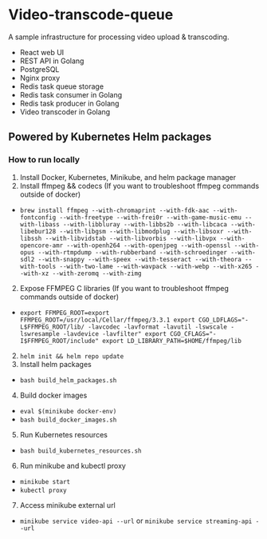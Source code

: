 # Video-transcode-queue
A sample infrastructure for processing video upload & transcoding.
* React web UI
* REST API in Golang
* PostgreSQL
* Nginx proxy
* Redis task queue storage
* Redis task consumer in Golang
* Redis task producer in Golang
* Video transcoder in Golang

## Powered by Kubernetes Helm packages

### How to run locally
1. Install Docker, Kubernetes, Minikube, and helm package manager
2. Install ffmpeg && codecs (If you want to troubleshoot ffmpeg commands outside of docker)
 * `brew install ffmpeg --with-chromaprint --with-fdk-aac --with-fontconfig --with-freetype --with-frei0r --with-game-music-emu --with-libass --with-libbluray --with-libbs2b --with-libcaca --with-libebur128 --with-libgsm --with-libmodplug --with-libsoxr --with-libssh --with-libvidstab --with-libvorbis --with-libvpx --with-opencore-amr --with-openh264 --with-openjpeg --with-openssl --with-opus --with-rtmpdump --with-rubberband --with-schroedinger --with-sdl2 --with-snappy --with-speex --with-tesseract --with-theora --with-tools --with-two-lame --with-wavpack --with-webp --with-x265 --with-xz --with-zeromq --with-zimg`
2. Expose FFMPEG C libraries (If you want to troubleshoot ffmpeg commands outside of docker)
  * `export FFMPEG_ROOT=export FFMPEG_ROOT=/usr/local/Cellar/ffmpeg/3.3.1
export CGO_LDFLAGS="-L$FFMPEG_ROOT/lib/ -lavcodec -lavformat -lavutil -lswscale -lswresample -lavdevice -lavfilter"
export CGO_CFLAGS="-I$FFMPEG_ROOT/include"
export LD_LIBRARY_PATH=$HOME/ffmpeg/lib`
2. `helm init && helm repo update`
3. Install helm packages
  * `bash build_helm_packages.sh`
4. Build docker images
 - `eval $(minikube docker-env)`
 - `bash build_docker_images.sh`
5. Run Kubernetes resources
 - `bash build_kubernetes_resources.sh`
6. Run minikube and kubectl proxy
  * `minikube start`
  * `kubectl proxy`
7. Access minikube external url
  * `minikube service video-api --url` or `minikube service streaming-api --url`
